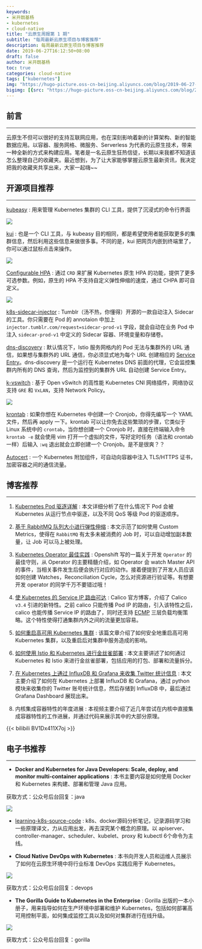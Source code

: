 ```yaml
---
keywords:
- 米开朗基杨
- kubernetes
- cloud-native
title: "云原生周报第 1 期"
subtitle: "每周最新云原生项目与博客推荐"
description: 每周最新云原生项目与博客推荐
date: 2019-06-27T16:12:50+08:00
draft: false
author: 米开朗基杨
toc: true
categories: cloud-native
tags: ["kubernetes"]
img: "https://hugo-picture.oss-cn-beijing.aliyuncs.com/blog/2019-06-27-D2pZj7NX0AAMG97.jpg"
bigimg: [{src: "https://hugo-picture.oss-cn-beijing.aliyuncs.com/blog/2019-04-27-080627.jpg"}]
---
```


## 前言

----

云原生不但可以很好的支持互联网应用，也在深刻影响着新的计算架构、新的智能数据应用。以容器、服务网格、微服务、Serverless 为代表的云原生技术，带来一种全新的方式来构建应用。笔者是一名云原生狂热信徒，长期以来我都不知道该怎么整理自己的收藏夹。最近想到，为了让大家能够掌握云原生最新资讯，我决定把我的收藏夹共享出来，大家一起嗨~~

## 开源项目推荐

----

[kubeasy](https://github.com/marcenacp/kubeasy) : 用来管理 Kubernetes 集群的 CLI 工具，提供了沉浸式的命令行界面

![](https://images.icloudnative.io/uPic/1_IXbGxeofG5r4FUOUE0k9_g.gif)

[kui](https://github.com/IBM/kui) : 也是一个 CLI 工具，与 kubeasy 目的相同，都是希望使用者能获取更多的集群信息，然后利用这些信息来做很多事。不同的是，kui 把网页内嵌到终端里了，你可以通过鼠标点击来操作。

![](https://images.icloudnative.io/uPic/1_YyWzawiJBmvrxfXnegJTzA.gif)

[Configurable HPA](https://github.com/postmates/configurable-hpa) : 通过 `CRD` 来扩展 Kubernetes 原生 HPA 的功能，提供了更多可选参数。例如，原生的 HPA 不支持自定义弹性伸缩的速度，通过 CHPA 即可自定义。

![](https://images.icloudnative.io/uPic/2019-06-24-060828.jpg)

[k8s-sidecar-injector](github.com/tumblr/k8s-sidecar-injector) : Tumblr（汤不热，你懂得）开源的一款自动注入 Sidecar 的工具。你只需要在 Pod 的 annotaion 中加上 `injector.tumblr.com/request=sidecar-prod-v1` 字段，就会自动在业务 Pod 中注入 `sidecar-prod-v1` 中定义的 Sidecar 容器、环境变量和存储卷。

[dns-discovery](https://github.com/istio-ecosystem/dns-discovery) : 默认情况下，Istio 服务网格内的 Pod 无法与集群外的 URL 通信，如果想与集群外的 URL 通信，你必须显式地为每个 URL 创建相应的 [Service Entry](https://istio.io/docs/reference/config/networking/v1alpha3/service-entry/)。dns-discovery 是一个运行在 Kubernetes DNS 前面的代理，它会监控集群内所有的 DNS 查询，然后为监控到的集群外 URL 自动创建 Service Entry。

[k-vswitch](https://github.com/k-vswitch/k-vswitch) : 基于 Open vSwitch 的高性能 Kubernetes CNI 网络插件，网络协议支持 `GRE` 和 `VxLAN`，支持 Network Policy。

![](https://images.icloudnative.io/uPic/2019-06-24-064500.jpg)

[krontab](https://github.com/jacobtomlinson/krontab) : 如果你想在 Kubernetes 中创建一个 Cronjob，你得先编写一个 YAML 文件，然后再 apply 一下。krontab 可以让你免去这些繁琐的步骤，它类似于 Linux 系统中的 `crontab`，当你想创建一个 Cronjob 时，直接在终端输入命令 `krontab -e` 就会使用 vim 打开一个虚拟的文件，写好定时任务（语法和 crontab 一样）后输入 `:wq` 退出就会立即创建一个 Cronjob。是不是很爽？？

[Autocert](https://github.com/smallstep/autocert) : 一个 Kubernetes 附加组件，可自动向容器中注入 TLS/HTTPS 证书，加密容器之间的通信流量。

## 博客推荐

----

1. [Kubernetes Pod 驱逐详解](/posts/kubernetes-eviction/) : 本文详细分析了在什么情况下 Pod 会被 Kubernetes 从运行节点中驱逐，以及不同 QoS 等级 Pod 的驱逐顺序。

2. [基于 RabbitMQ 队列大小进行弹性伸缩](https://itnext.io/kubernetes-workers-autoscaling-based-on-rabbitmq-queue-size-cb0803193cdf) : 本文示范了如何使用 Custom Metrics，使得在 `RabbitMQ` 有太多未被消费的 Job 时，可以自动增加副本数量，让 Job 可以马上被处理。 

3. [Kubernetes Operator 最佳实践](https://blog.openshift.com/kubernetes-operators-best-practices/) : Openshift 写的一篇关于开发 `Operator` 的最佳守则，从 Operator 的主要精髓介绍，如 Operator 会 watch Master API 的事件，当相关事件发生后便会执行对应的动作。接着便提到了开发人员应该如何创建 Watches，Reconciliation Cycle，怎么对资源进行验证等。有想要开发 operator 的同学千万不要错过哦！

4. [使 Kubernetes 的 Service IP 路由可达](https://www.projectcalico.org/kubernetes-service-ip-route-advertisement/) : Calico 官方博客，介绍了 Calico `v3.4` 引进的新特性。之前 calico 只能传播 Pod IP 的路由，引入该特性之后，calico 也能传播 Service IP 的路由了，同时还支持 [ECMP](https://www.wikiwand.com/zh/%E7%AD%89%E5%83%B9%E5%A4%9A%E8%B7%AF%E5%BE%91%E8%B7%AF%E7%94%B1) 三层负载均衡策略。这个特性使得打通集群内外之间的流量更加容易。

5. [如何重启高可用 Kubernetes 集群](https://medium.com/@liejuntao001/how-to-reboot-highly-available-kubernetes-cluster-5a9df4daecf) : 该篇文章介绍了如何安全地重启高可用 Kubernetes 集群，以及重启后对集群中服务造成的影响。

6. [如何使用 Istio 和 Kubernetes 进行金丝雀部署](https://www.digitalocean.com/community/tutorials/how-to-do-canary-deployments-with-istio-and-kubernetes) : 本文主要讲述了如何通过 Kubernetes 和 Istio 来进行金丝雀部署，包括应用的打包、部署和流量拆分。

7. [在 Kubernetes 上通过 InfluxDB 和 Grafana 来收集 Twitter 统计信息](https://opensource.com/article/19/2/deploy-influxdb-grafana-kubernetes) : 本文主要介绍了如何在 Kubernetes 上部署 InfluxDB 和 Grafana，通过 python 模块来收集你的 Twitter 账号统计信息，然后存储到 InfluxDB 中，最后通过 Grafana Dashboard 展现出来。 

8. 内核集成容器特性的年度进展 : 本视频主要介绍了近几年尝试在内核中直接集成容器特性的工作进展，并通过代码来展示其中的大部分原理。

{{< bilibili BV1Dx411X7oj >}}

## 电子书推荐

----

+ **Docker and Kubernetes for Java Developers: Scale, deploy, and monitor multi-container applications** : 本书主要内容是如何使用 Docker 和 Kubernetes 来构建、部署和管理 Java 应用。

获取方式：公众号后台回复：java

![](https://images.icloudnative.io/uPic/2019-06-24-080754.jpg)

+ [learning-k8s-source-code](https://github.com/Kevin-fqh/learning-k8s-source-code) : k8s、docker源码分析笔记，记录源码学习和一些原理译文，力从应用出发，再去深究某个概念的原理。以 apiserver、controller-manager、scheduler、kubelet、proxy 和 kubectl 6个命令为主线。

+ **Cloud Native DevOps with Kubernetes** : 本书向开发人员和运维人员展示了如何在云原生环境中将行业标准 DevOps 实践应用于 Kubernetes。

![](https://images.icloudnative.io/uPic/2019-06-24-103854.jpg)

获取方式：公众号后台回复：devops

+ **The Gorilla Guide to Kubernetes in the Enterprise** : Gorilla 出版的一本小册子，用来指导如何在生产环境中部署和维护 Kubernetes，包括如何部署高可用控制平面，如何集成监控工具以及如何对集群进行在线升级。

![](https://images.icloudnative.io/uPic/2019-06-27-2019-06-27-055136.2.jpg)

获取方式：公众号后台回复：gorilla
